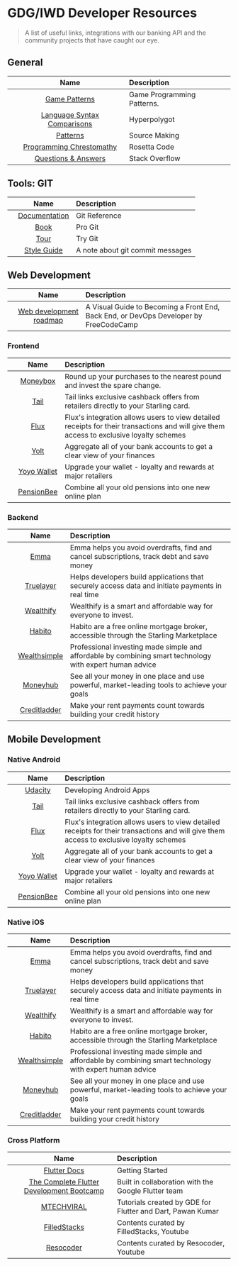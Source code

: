 # GDG/IWD Developer Resources
> A list of useful links, integrations with our banking API and the community projects that have caught our eye.


## General
|     |     Name     | Description |
| ------------- |:-------------:| :-----|
| ![]()     | [ Game Patterns ](https://moneyboxapp.com) | Game Programming Patterns. |
| ![]()      | [Language Syntax Comparisons](http://hyperpolyglot.org/) | Hyperpolygot |
| ![]()      | [ Patterns ](http://sourcemaking.com/)    |   Source Making |
| ![]()      | [ Programming Chrestomathy ](http://rosettacode.org/wiki/Rosetta_Code)    |   Rosetta Code |
| ![]()      | [ Questions & Answers ](http://stackoverflow.com/)    |   Stack Overflow |


## Tools: GIT
|     |     Name     | Description |
| ------------- |:-------------:| :-----|
| ![]()     | [ Documentation ](http://git-scm.com/docs) | Git Reference |
| ![]()      | [Book](http://git-scm.com/book/) | Pro Git |
| ![]()      | [ Tour ](https://try.github.io/)    |   Try Git |
| ![]()      | [ Style Guide ](http://tbaggery.com/2008/04/19/a-note-about-git-commit-messages.html)    |   A note about git commit messages |


## Web Development
|     |     Name     | Description |
| ------------- |:-------------:| :-----|
| ![]()     | [ Web development roadmap ](https://www.freecodecamp.org/news/2019-web-developer-roadmap/) | A Visual Guide to Becoming a Front End, Back End, or DevOps Developer by FreeCodeCamp |


### Frontend
|     |     Name     | Description |
| ------------- |:-------------:| :-----|
| ![]()     | [ Moneybox ](https://moneyboxapp.com) | Round up your purchases to the nearest pound and invest the spare change. |
| ![]()      | [Tail](https://www.tail.at) | Tail links exclusive cashback offers from retailers directly to your Starling card. |
| ![]()      | [ Flux ](https://tryflux.com)    |   Flux's integration allows users to view detailed receipts for their transactions and will give them access to exclusive loyalty schemes |
| ![]()      | [ Yolt ](https://www.yolt.com/)    |   Aggregate all of your bank accounts to get a clear view of your finances |
| ![]()      | [ Yoyo Wallet ](https://www.yoyowallet.com/)    |   Upgrade your wallet - loyalty and rewards at major retailers |
| ![]()      | [ PensionBee ](https://www.pensionbee.com/)    |   Combine all your old pensions into one new online plan |

### Backend
|     |     Name     | Description |
| ------------- |:-------------:| :-----|
| ![]()      | [ Emma ](https://emma-app.com/)    |   Emma helps you avoid overdrafts, find and cancel subscriptions, track debt and save money |
| ![]()      | [ Truelayer ](https://truelayer.com/)    |   Helps developers build applications that securely access data and initiate payments in real time |
| ![]()      | [ Wealthify ](https://wealthify.com/)    |   Wealthify is a smart and affordable way for everyone to invest. |
| ![]()      | [ Habito ](https://habito.com/)    |   Habito are a free online mortgage broker, accessible through the Starling Marketplace |
| ![]()      | [ Wealthsimple ](https://wealthsimple.com/)    |   Professional investing made simple and affordable by combining smart technology with expert human advice |
| ![]()      | [ Moneyhub ](https://moneyhub.com/)    |   See all your money in one place and use powerful, market-leading tools to achieve your goals |
| ![]()      | [ Creditladder ](https://creditladder.co.uk/)    |   Make your rent payments count towards building your credit history |

## Mobile Development

### Native Android
|     |     Name     | Description |
| ------------- |:-------------:| :-----|
| ![]()| [ Udacity ](https://www.udacity.com/course/new-android-fundamentals--ud851) | Developing Android Apps |
| ![]()      | [Tail](https://www.tail.at) | Tail links exclusive cashback offers from retailers directly to your Starling card. |
| ![]()      | [ Flux ](https://tryflux.com)    |   Flux's integration allows users to view detailed receipts for their transactions and will give them access to exclusive loyalty schemes |
| ![]()      | [ Yolt ](https://www.yolt.com/)    |   Aggregate all of your bank accounts to get a clear view of your finances |
| ![]()      | [ Yoyo Wallet ](https://www.yoyowallet.com/)    |   Upgrade your wallet - loyalty and rewards at major retailers |
| ![]()      | [ PensionBee ](https://www.pensionbee.com/)    |   Combine all your old pensions into one new online plan |

### Native iOS
|     |     Name     | Description |
| ------------- |:-------------:| :-----|
| ![]()      | [ Emma ](https://emma-app.com/)    |   Emma helps you avoid overdrafts, find and cancel subscriptions, track debt and save money |
| ![]()      | [ Truelayer ](https://truelayer.com/)    |   Helps developers build applications that securely access data and initiate payments in real time |
| ![]()      | [ Wealthify ](https://wealthify.com/)    |   Wealthify is a smart and affordable way for everyone to invest. |
| ![]()      | [ Habito ](https://habito.com/)    |   Habito are a free online mortgage broker, accessible through the Starling Marketplace |
| ![]()      | [ Wealthsimple ](https://wealthsimple.com/)    |   Professional investing made simple and affordable by combining smart technology with expert human advice |
| ![]()      | [ Moneyhub ](https://moneyhub.com/)    |   See all your money in one place and use powerful, market-leading tools to achieve your goals |
| ![]()      | [ Creditladder ](https://creditladder.co.uk/)    |   Make your rent payments count towards building your credit history |


### Cross Platform
|     |     Name     | Description |
| ------------- |:-------------:| :-----|
| ![]()      | [ Flutter Docs ](https://flutter.dev/docs)    |   Getting Started |
| ![]()      | [ The Complete Flutter Development Bootcamp ](https://www.appbrewery.co/p/flutter-development-bootcamp-with-dart)    |   Built in collaboration with the Google Flutter team |
| ![]()      | [ MTECHVIRAL ](https://www.youtube.com/playlist?list=PLR2qQy0Zxs_UdqAcaipPR3CG1Ly57UlhV)    |   Tutorials created by GDE for Flutter and Dart, Pawan Kumar |
| ![]()      | [ FilledStacks ](https://www.youtube.com/channel/UC2d0BYlqQCdF9lJfydl_02Q/playlists)    |   Contents curated by FilledStacks, Youtube |
| ![]()      | [ Resocoder ](https://www.youtube.com/channel/UCSIvrn68cUk8CS8MbtBmBkA/playlists)    |   Contents curated by Resocoder, Youtube |
